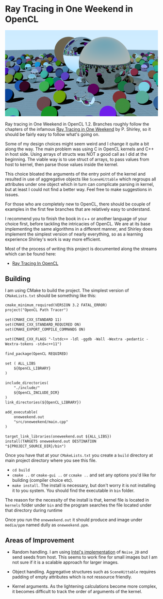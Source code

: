 # Ray Tracing in One Weekend in OpenCL

<img src="oneweekend.png" alt="main ray traced image with spheres"/>

Ray tracing in One Weekend in OpenCL 1.2. Branches roughly follow the chapters of
the infamous [Ray Tracing in One Weekend](https://raytracing.github.io/books/RayTracingInOneWeekend.html) 
by P. Shirley, so it should be fairly easy to follow what's going on.

Some of my design choices might seem weird and I change it quite a bit along the
way. The main problem was using C in OpenCL kernels and C++ in host side.
Using arrays of structs was NOT a good call as I did at the beginning. 
The viable way is to use struct of arrays, to pass values from host to kernel,
then parse those values inside the kernel.

This choice bloated the arguments of the entry point of the kernel and
resulted in use of aggregative objects like `SceneHittable` which regroups all
attributes under one object which in turn can complicate parsing in kernel,
but at least I could not find a better way. Feel free to make suggestions in
issues.

For those who are completely new to OpenCL, there should be couple of examples
in the first few branches that are relatively easy to understand.

I recommend you to finish the book in c++ or another language of
your choice first, before tackling the intricacies of OpenCL. We are at its
base implementing the same algorithms in a different manner, and Shirley does
implement the simplest version of nearly everything, so as a learning
experience Shirley's work is way more efficient.

Most of the process of writing this project is documented along the
streams which can be found here:

- [Ray Tracing In OpenCL](https://www.youtube.com/playlist?list=PLbhIZsELcDlzQfv4w2nyQS-ngWAwF-H__)

## Building

I am using CMake to build the project.
The simplest version of `CMakeLists.txt` should be something like this:
```
cmake_minimum_required(VERSION 3.2 FATAL_ERROR)
project("OpenCL Path Tracer")

set(CMAKE_CXX_STANDARD 11)
set(CMAKE_CXX_STANDARD_REQUIRED ON)
set(CMAKE_EXPORT_COMPILE_COMMANDS ON)

set(CMAKE_CXX_FLAGS "-lstdc++ -ldl -ggdb -Wall -Wextra -pedantic -Wextra-tokens -std=c++11")

find_package(OpenCL REQUIRED)

set ( ALL_LIBS
    ${OpenCL_LIBRARY}
)

include_directories(
    "./include/"
    ${OpenCL_INCLUDE_DIR}
)
link_directories(${OpenCL_LIBRARY})

add_executable(
    oneweekend.out
    "src/oneweekend/main.cpp"
)

target_link_libraries(oneweekend.out ${ALL_LIBS})
install(TARGETS oneweekend.out DESTINATION "${PROJECT_SOURCE_DIR}/bin")
```
Once you have that at your `CMakeLists.txt` you create a `build` directory at
main project directory where you see this file.

- `cd build`
- `cmake ..` or `cmake-gui ..` or `ccmake ..` and set any options you'd like
  for building (compiler choice etc).
- `make install`. The install is necessary, but don't worry it is not
  installing it to you system. You should find the executable in `bin` folder.

The reason for the necessity of the install is that, kernel file is located in
`kernels` folder under `bin` and the program searches the file located under
that directory during runtime

Once you run the `oneweekend.out` it should produce and image under
`media/ppm` named dully as `oneweekend.ppm`.

## Areas of Improvement

- Random handling. I am using [Intel's
  implementation](https://software.intel.com/content/www/us/en/develop/articles/parallel-noise-and-random-functions-for-opencl-kernels.html)
  of `Noise_2D` and send seeds from host. This seems to work fine for small
  images but I am not sure if it is a scalable approach for larger images.

- Object handling. Aggregative structures such as `SceneHittable` requires
  padding of empty attributes which is not ressource friendly.

- Kernel arguments. As the lightening calculations become more complex, it
  becomes difficult to track the order of arguments of the kernel.
